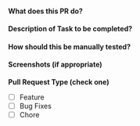 #### What does this PR do?

#### Description of Task to be completed?

#### How should this be manually tested?

#### Screenshots (if appropriate)

**Pull Request Type (check one)**

- [ ] Feature
- [ ] Bug Fixes
- [ ] Chore
